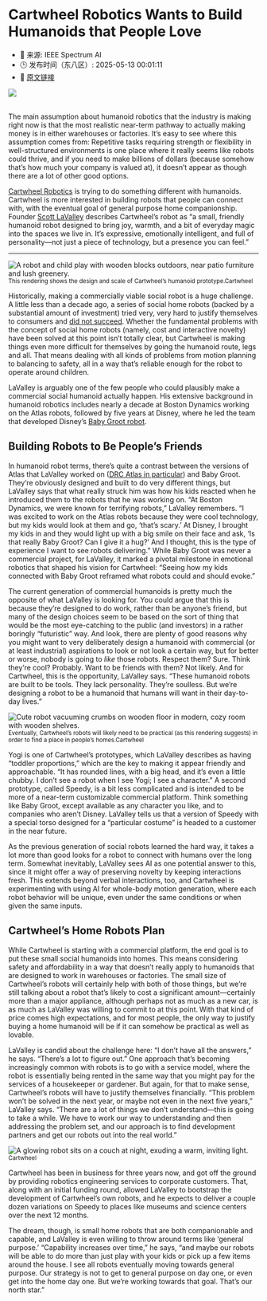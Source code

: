 # Cartwheel Robotics Wants to Build Humanoids that People Love
- 📅 来源: IEEE Spectrum AI
- 🕒 发布时间（东八区）: 2025-05-13 00:01:11
- 🔗 [原文链接](https://spectrum.ieee.org/cartwheel-robotics-humanoid)

<img src="https://spectrum.ieee.org/media-library/cute-humanoid-robot-with-large-eyes-stands-in-a-slightly-lit-room-with-open-double-doors.png?id=60136495&amp;width=600&amp;height=600&amp;coordinates=0%2C591%2C0%2C30" /><br /><br /><p>The main assumption about humanoid robotics that the industry is making right now is that the most realistic near-term pathway to actually making money is in either warehouses or factories. It’s easy to see where this assumption comes from: Repetitive tasks requiring strength or flexibility in well-structured environments is one place where it really seems like robots could thrive, and if you need to make billions of dollars (because somehow that’s how much your company is valued at), it doesn’t appear as though there are a lot of other good options.</p><p><a href="https://www.cartwheelrobotics.com/" rel="noopener noreferrer" target="_blank"><u>Cartwheel Robotics</u></a> is trying to do something different with humanoids. Cartwheel is more interested in building robots that people can connect with, with the eventual goal of general purpose home companionship. Founder <a href="https://www.linkedin.com/in/slavalley/" target="_blank">Scott LaValley</a> describes Cartwheel’s robot as “a small, friendly humanoid robot designed to bring joy, warmth, and a bit of everyday magic into the spaces we live in. It’s expressive, emotionally intelligent, and full of personality—not just a piece of technology, but a presence you can feel.”</p><hr /><p class="shortcode-media shortcode-media-rebelmouse-image">
<img alt="A robot and child play with wooden blocks outdoors, near patio furniture and lush greenery." class="rm-shortcode" id="1b950" src="https://spectrum.ieee.org/media-library/a-robot-and-child-play-with-wooden-blocks-outdoors-near-patio-furniture-and-lush-greenery.jpg?id=60137186&amp;width=980" />
<small class="image-media media-caption">This rendering shows the design and scale of Cartwheel’s humanoid prototype.</small><small class="image-media media-photo-credit">Cartwheel</small></p><p>Historically, making a commercially viable social robot is a huge challenge. A little less than a decade ago, a series of social home robots (backed by a substantial amount of investment) tried very, very hard to justify themselves to consumers and <a href="https://spectrum.ieee.org/anki-jibo-and-kuri-what-we-can-learn-from-social-robotics-failures" target="_self"><u>did not succeed</u></a>. Whether the fundamental problems with the concept of social home robots (namely, cost and interactive novelty) have been solved at this point isn’t totally clear, but Cartwheel is making things even more difficult for themselves by going the humanoid route, legs and all. That means dealing with all kinds of problems from motion planning to balancing to safety, all in a way that’s reliable enough for the robot to operate around children.</p><p>LaValley is arguably one of the few people who could plausibly make a commercial social humanoid actually happen. His extensive background in humanoid robotics includes nearly a decade at Boston Dynamics working on the Atlas robots, followed by five years at Disney, where he led the team that developed Disney’s <a href="https://spectrum.ieee.org/how-disney-imagineering-crammed-a-humanoid-robot-into-a-groot-suit" target="_self"><u>Baby Groot robot</u></a>. </p><h2>Building Robots to Be People’s Friends</h2><p>In humanoid robot terms, there’s quite a contrast between the versions of Atlas that LaValley worked on (<a href="https://spectrum.ieee.org/atlas-drc-robot-is-75-percent-new-completely-unplugged" target="_self"><u>DRC Atlas in particular</u></a>) and Baby Groot. They’re obviously designed and built to do very different things, but LaValley says that what really struck him was how his kids reacted when he introduced them to the robots that he was working on. “At Boston Dynamics, we were known for terrifying robots,” LaValley remembers. “I was excited to work on the Atlas robots because they were cool technology, but my kids would look at them and go, ‘that’s scary.’ At Disney, I brought my kids in and they would light up with a big smile on their face and ask, ‘Is that really Baby Groot? Can I give it a hug?’ And I thought, this is the type of experience I want to see robots delivering.” While Baby Groot was never a commercial project, for LaValley, it marked a pivotal milestone in emotional robotics that shaped his vision for Cartwheel: “Seeing how my kids connected with Baby Groot reframed what robots could and should evoke.”</p><p>The current generation of commercial humanoids is pretty much the opposite of what LaValley is looking for. You could argue that this is because they’re designed to do work, rather than be anyone’s friend, but many of the design choices seem to be based on the sort of thing that would be the most eye-catching to the public (and investors) in a rather boringly “futuristic” way. And look, there are plenty of good reasons why you might want to very deliberately design a humanoid with commercial (or at least industrial) aspirations to look or not look a certain way, but for better or worse, nobody is going to <em><em>like</em></em> those robots. Respect them? Sure. Think they’re cool? Probably. Want to be friends with them? Not likely. And for Cartwheel, this is the opportunity, LaValley says. “These humanoid robots are built to be tools. They lack personality. They’re soulless. But we’re designing a robot to be a humanoid that humans will want in their day-to-day lives.”</p><p class="shortcode-media shortcode-media-rebelmouse-image">
<img alt="Cute robot vacuuming crumbs on wooden floor in modern, cozy room with wooden shelves." class="rm-shortcode" id="901b5" src="https://spectrum.ieee.org/media-library/cute-robot-vacuuming-crumbs-on-wooden-floor-in-modern-cozy-room-with-wooden-shelves.jpg?id=60137189&amp;width=980" />
<small class="image-media media-caption">Eventually, Cartwheel’s robots will likely need to be practical (as this rendering suggests) in order to find a place in people’s homes.</small><small class="image-media media-photo-credit">Cartwheel</small></p><p>Yogi is one of Cartwheel’s prototypes, which LaValley describes as having “toddler proportions,” which are the key to making it appear friendly and approachable. “It has rounded lines, with a big head, and it’s even a little chubby. I don’t see a robot when I see Yogi; I see a character.” <span>A second prototype, called Speedy, is a bit less complicated and is intended to be more of a near-term customizable commercial platform. Think something like Baby Groot, except available as any character you like, and to companies who aren’t Disney. LaValley tells us that a version of Speedy with a special torso designed for a “particular costume” is headed to a customer in the near future.<strong></strong></span></p><p>As the previous generation of social robots learned the hard way, it takes a lot more than good looks for a robot to connect with humans over the long term. Somewhat inevitably, LaValley sees AI as one potential answer to this, since it might offer a way of preserving novelty by keeping interactions fresh. This extends beyond verbal interactions, too, and Cartwheel is experimenting with using AI for whole-body motion generation, where each robot behavior will be unique, even under the same conditions or when given the same inputs.</p><h2>Cartwheel’s Home Robots Plan</h2><p>While Cartwheel is starting with a commercial platform, the end goal is to put these small social humanoids into homes. This means considering safety and affordability in a way that doesn’t really apply to humanoids that are designed to work in warehouses or factories. The small size of Cartwheel’s robots will certainly help with both of those things, but we’re still talking about a robot that’s likely to cost a significant amount—certainly more than a major appliance, although perhaps not as much as a new car, is as much as LaValley was willing to commit to at this point.<strong> </strong>With that kind of price comes high expectations, and for most people, the only way to justify buying a home humanoid will be if it can somehow be practical as well as lovable. </p><p>LaValley is candid about the challenge here: “I don’t have all the answers,” he says. “There’s a lot to figure out.” One approach that’s becoming increasingly common with robots is to go with a service model, where the robot is essentially being rented in the same way that you might pay for the services of a housekeeper or gardener. But again, for that to make sense, Cartwheel’s robots will have to justify themselves financially. “This problem won’t be solved in the next year, or maybe not even in the next five years,” LaValley says. “There are a lot of things we don’t understand—this is going to take a while. We have to work our way to understanding and then addressing the problem set, and our approach is to find development partners and get our robots out into the real world.”</p><p class="shortcode-media shortcode-media-rebelmouse-image">
<img alt="A glowing robot sits on a couch at night, exuding a warm, inviting light." class="rm-shortcode" id="07d97" src="https://spectrum.ieee.org/media-library/a-glowing-robot-sits-on-a-couch-at-night-exuding-a-warm-inviting-light.jpg?id=60137191&amp;width=980" />
<small class="image-media media-photo-credit">Cartwheel</small></p><p>Cartwheel has been in business for three years now, and got off the ground by providing robotics engineering services to corporate customers. That, along with an initial funding round, allowed LaValley to bootstrap the development of Cartwheel’s own robots, and he expects to deliver a couple dozen variations on Speedy to places like museums and science centers over the next 12 months.</p><p>The dream, though, is small home robots that are both companionable and capable, and LaValley is even willing to throw around terms like ‘general purpose.’ “Capability increases over time,” he says, “and maybe our robots will be able to do more than just play with your kids or pick up a few items around the house. I see all robots eventually moving towards general purpose. Our strategy is not to get to general purpose on day one, or even get into the home day one. But we’re working towards that goal. That’s our north star.”</p>